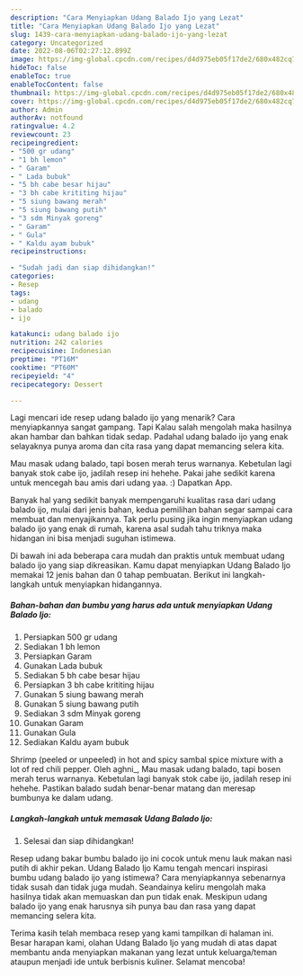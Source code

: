 ```yaml
---
description: "Cara Menyiapkan Udang Balado Ijo yang Lezat"
title: "Cara Menyiapkan Udang Balado Ijo yang Lezat"
slug: 1439-cara-menyiapkan-udang-balado-ijo-yang-lezat
category: Uncategorized
date: 2022-08-06T02:27:12.899Z
image: https://img-global.cpcdn.com/recipes/d4d975eb05f17de2/680x482cq70/udang-balado-ijo-foto-resep-utama.jpg
hideToc: false
enableToc: true
enableTocContent: false
thumbnail: https://img-global.cpcdn.com/recipes/d4d975eb05f17de2/680x482cq70/udang-balado-ijo-foto-resep-utama.jpg
cover: https://img-global.cpcdn.com/recipes/d4d975eb05f17de2/680x482cq70/udang-balado-ijo-foto-resep-utama.jpg
author: Admin
authorAv: notfound
ratingvalue: 4.2
reviewcount: 23
recipeingredient:
- "500 gr udang"
- "1 bh lemon"
- " Garam"
- " Lada bubuk"
- "5 bh cabe besar hijau"
- "3 bh cabe krititing hijau"
- "5 siung bawang merah"
- "5 siung bawang putih"
- "3 sdm Minyak goreng"
- " Garam"
- " Gula"
- " Kaldu ayam bubuk"
recipeinstructions:

- "Sudah jadi dan siap dihidangkan!"
categories:
- Resep
tags:
- udang
- balado
- ijo

katakunci: udang balado ijo 
nutrition: 242 calories
recipecuisine: Indonesian
preptime: "PT16M"
cooktime: "PT60M"
recipeyield: "4"
recipecategory: Dessert

---
```



Lagi mencari ide resep udang balado ijo yang menarik? Cara menyiapkannya sangat gampang. Tapi Kalau salah mengolah maka hasilnya akan hambar dan bahkan tidak sedap. Padahal udang balado ijo yang enak selayaknya punya aroma dan cita rasa yang dapat memancing selera kita.


Mau masak udang balado, tapi bosen merah terus warnanya. Kebetulan lagi banyak stok cabe ijo, jadilah resep ini hehehe. Pakai jahe sedikit karena untuk mencegah bau amis dari udang yaa. :) Dapatkan App.

Banyak hal yang sedikit banyak mempengaruhi kualitas rasa dari udang balado ijo, mulai dari jenis bahan, kedua pemilihan bahan segar sampai cara membuat dan menyajikannya. Tak perlu pusing jika ingin menyiapkan udang balado ijo yang enak di rumah, karena asal sudah tahu triknya maka hidangan ini bisa menjadi suguhan istimewa.


Di bawah ini ada beberapa cara mudah dan praktis untuk membuat udang balado ijo yang siap dikreasikan. Kamu dapat menyiapkan Udang Balado Ijo memakai 12 jenis bahan dan 0 tahap pembuatan. Berikut ini langkah-langkah untuk menyiapkan hidangannya.

<!--inarticleads1-->

##### Bahan-bahan dan bumbu yang harus ada untuk menyiapkan Udang Balado Ijo:

1. Persiapkan 500 gr udang
1. Sediakan 1 bh lemon
1. Persiapkan  Garam
1. Gunakan  Lada bubuk
1. Sediakan 5 bh cabe besar hijau
1. Persiapkan 3 bh cabe krititing hijau
1. Gunakan 5 siung bawang merah
1. Gunakan 5 siung bawang putih
1. Sediakan 3 sdm Minyak goreng
1. Gunakan  Garam
1. Gunakan  Gula
1. Sediakan  Kaldu ayam bubuk


Shrimp (peeled or unpeeled) in hot and spicy sambal spice mixture with a lot of red chili pepper. Oleh aghni_, Mau masak udang balado, tapi bosen merah terus warnanya. Kebetulan lagi banyak stok cabe ijo, jadilah resep ini hehehe. Pastikan balado sudah benar-benar matang dan meresap bumbunya ke dalam udang. 

<!--inarticleads2-->

##### Langkah-langkah untuk memasak Udang Balado Ijo:


1. Selesai dan siap dihidangkan!

Resep udang bakar bumbu balado ijo ini cocok untuk menu lauk makan nasi putih di akhir pekan. Udang Balado Ijo Kamu tengah mencari inspirasi bumbu udang balado ijo yang istimewa? Cara menyiapkannya sebenarnya tidak susah dan tidak juga mudah. Seandainya keliru mengolah maka hasilnya tidak akan memuaskan dan pun tidak enak. Meskipun udang balado ijo yang enak harusnya sih punya bau dan rasa yang dapat memancing selera kita. 

Terima kasih telah membaca resep yang kami tampilkan di halaman ini. Besar harapan kami, olahan Udang Balado Ijo yang mudah di atas dapat membantu anda menyiapkan makanan yang lezat untuk keluarga/teman ataupun menjadi ide untuk berbisnis kuliner. Selamat mencoba!
